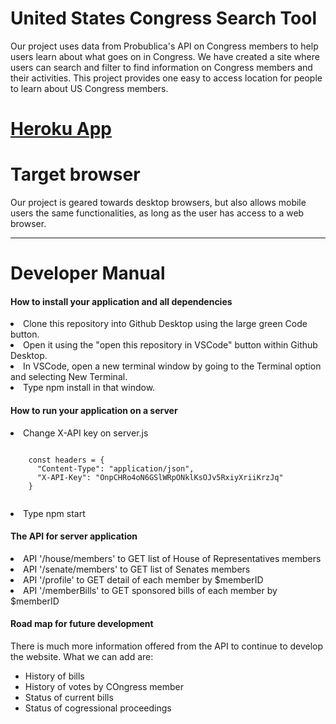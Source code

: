 # United States Congress Search Tool

Our project uses data from Probublica's API on Congress members to help users learn about what goes on in Congress. We have created a site where users can search and filter to find information on Congress members and their activities. This project provides one easy to access location for people to learn about US Congress members.

# [Heroku App](https://inst377group18projectapp.herokuapp.com/)
# Target browser
Our project is geared towards desktop browsers, but also allows mobile users the same functionalities, as long as the user has access to a web browser.

---

# Developer Manual
<h4>How to install your application and all dependencies</h4>
<li>Clone this repository into Github Desktop using the large green Code button.</li>
<li>Open it using the "open this repository in VSCode" button within Github Desktop.</li>
<li>In VSCode, open a new terminal window by going to the Terminal option and selecting New Terminal.</li>
<li>Type npm install in that window.</li>
<h4>How to run your application on a server</h4>
<li> Change X-API key on server.js 
  <p>
  <code> 
    const headers = {
      "Content-Type": "application/json",
      "X-API-Key": "OnpCHRo4oN6GSlWRpONklKsOJv5RxiyXriiKrzJq"
    }
  </code>
  </p>
</li>
<li>Type npm start </li>
<h4>The API for server application</h4>
<li>API '/house/members' to GET list of House of Representatives members</li>
<li>API '/senate/members' to GET list of Senates members</li>
<li>API '/profile' to GET detail of each member by $memberID</li>
<li>API '/memberBills' to GET sponsored bills of each member by $memberID </li>
<h4>Road map for future development</h4>
There is much more information offered from the API to continue to develop the website. What we can add are:
  <ul>
  <li>History of bills</li>
  <li>History of votes by COngress member</li>
  <li>Status of current bills</li>
  <li>Status of cogressional proceedings</li>
  </ul>



  

